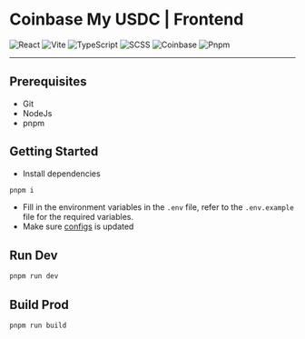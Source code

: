 # Coinbase My USDC | Frontend

![React](https://img.shields.io/badge/-React-333333?style=for-the-badge&logo=react&logoColor=61dbfb)
![Vite](https://img.shields.io/badge/Vite-B73BFE?style=for-the-badge&logo=vite&logoColor=FFD62E)
![TypeScript](https://img.shields.io/badge/-TypeScript-007ACC?style=for-the-badge&logo=typescript&logoColor=white)
![SCSS](https://img.shields.io/badge/-SCSS-cd6799?style=for-the-badge&logo=SASS&logoColor=white)
![Coinbase](https://img.shields.io/badge/Coinbase-0052FF?style=for-the-badge&logo=Coinbase&logoColor=white)
![Pnpm](https://img.shields.io/badge/pnpm-yellow?style=for-the-badge&logo=pnpm&logoColor=white)

<hr/>

## Prerequisites

- Git
- NodeJs
- pnpm

## Getting Started

- Install dependencies

```sh
pnpm i
```

- Fill in the environment variables in the `.env` file, refer to the `.env.example` file for the required variables.
- Make sure [configs](./src/configs/) is updated

## Run Dev

```sh
pnpm run dev
```

## Build Prod

```sh
pnpm run build
```